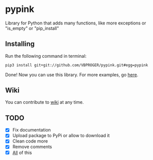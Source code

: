 # pypink
Library for Python that adds many functions, like more exceptions or "is_empty" or "pip_install"
## Installing
Run the following command in terminal:
```bash
pip3 install git+git://github.com/VBPROGER/pypink.git#egg=pypink
```
Done! Now you can use this library. For more examples, go [here](https://github.com/VBPROGER/pypink/wiki/EN_Examples).
## Wiki
You can contribute to [wiki](https://github.com/VBPROGER/pypink/wiki) at any time.
## TODO
- [x] Fix documentation
- [x] Upload package to PyPi or allow to download it
- [x] Clean code more
- [x] Remove comments
- [x] [All](https://github.com/VBPROGER/pypink/issues/1) of this
